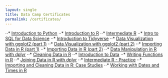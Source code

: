 ```yaml
---
layout: single
title: Data Camp Certificates
permalink: /certificates/
---
```


⋅⋅* [Introduction to Python](https://www.datacamp.com/statement-of-accomplishment/course/1b91953e60f3f6610174e70e9e8cd35f11b42c18)
⋅⋅* [Introduction to R](https://www.datacamp.com/statement-of-accomplishment/course/a5b15a4427fcd051af1ddbf36dc342c820b000b6)
⋅⋅* [Intermediate R](https://www.datacamp.com/statement-of-accomplishment/course/f314475a3b2fd88f042c7bc43e69811328672534)
⋅⋅* [Intro to SQL for Data Science](https://www.datacamp.com/statement-of-accomplishment/course/af6b693e3e192d41d6e5e7a76e207f875247a878)
⋅⋅* [Introduction to Tidyverse](https://www.datacamp.com/statement-of-accomplishment/course/c4f5f8ce02a88c07368e4fc0840814725f92fb4d)
⋅⋅* [Data Visualization with ggplot2 (part 1)](https://www.datacamp.com/statement-of-accomplishment/course/80f930335a4114f050906fc372a80d126cfe73b3)
⋅⋅* [Data Visualization with ggplot2 (part 2)](https://www.datacamp.com/courses/data-visualization-with-ggplot2-2)
⋅⋅* [Importing Data in R (part 1)](https://www.datacamp.com/statement-of-accomplishment/course/a5838d57990964ab0d864c7f944965765111e342)
⋅⋅* [Importing Data in R (part 2)](https://www.datacamp.com/statement-of-accomplishment/course/26684e9132f5b86cca4d78e335d9d6f3632bee0f)
⋅⋅* [Data Manipulation in R with dplyr](https://www.datacamp.com/statement-of-accomplishment/course/5389364c183631af72c67f0b9f7e93cbc2f9e653)
⋅⋅* [Cleaning Data in R](https://www.datacamp.com/statement-of-accomplishment/course/a3226ee686bfc9e4706c517bf82926a3f4448c77)
⋅⋅* [Introduction to Data](https://www.datacamp.com/statement-of-accomplishment/course/7b3e4284ea0beccd301a0602dc80401b09185a48)
⋅⋅* [Writing Functions in R](https://www.datacamp.com/statement-of-accomplishment/course/ac31ff7d1d9f7c6421cf53ce090f303c37b9d1f4)
⋅⋅* [Joining Data in R with dplyr](https://www.datacamp.com/statement-of-accomplishment/course/f0de94dfb47cd023ddfadfe95cc529f0f4190870)
⋅⋅* [Intermediate R - Practice](https://www.google.com)
⋅⋅* [Importing and Cleaning Data in R: Case Studies](https://www.datacamp.com/statement-of-accomplishment/course/8d56e23c8148d634bf8f4c0f968bc59240505e47)
⋅⋅* [Working with Dates and Times in R](https://www.datacamp.com/statement-of-accomplishment/course/d91285323ed3c88c69971998197d0e4beabd17f8)
